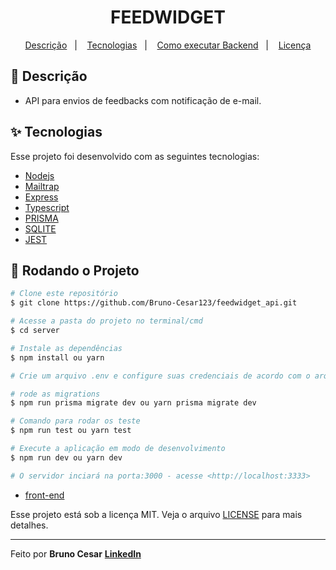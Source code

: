 <h1 align="center">FEEDWIDGET</h1>

<p align="center">
  <a href="#-descricao">Descrição</a>&nbsp;&nbsp;&nbsp;|&nbsp;&nbsp;&nbsp;
  <a href="#-tecnologias">Tecnologias</a>&nbsp;&nbsp;&nbsp;|&nbsp;&nbsp;&nbsp;
  <a href="#-como-executar-backend">Como executar Backend</a>&nbsp;&nbsp;&nbsp;|&nbsp;&nbsp;&nbsp;
  <a href="#-licença">Licença</a>
</p>

## 📜 Descrição

- API para envios de feedbacks com notificação de e-mail.

## ✨ Tecnologias

Esse projeto foi desenvolvido com as seguintes tecnologias:

- [Nodejs](https://nodejs.org/en/)
- [Mailtrap](https://mailtrap.io/)
- [Express](https://expressjs.com/pt-br/)
- [Typescript](https://www.typescriptlang.org/)
- [PRISMA](https://www.prisma.io/)
- [SQLITE](https://www.sqlite.org/index.html)
- [JEST](https://jestjs.io/pt-BR/)

## 🎲 Rodando o Projeto

```bash
# Clone este repositório
$ git clone https://github.com/Bruno-Cesar123/feedwidget_api.git

# Acesse a pasta do projeto no terminal/cmd
$ cd server

# Instale as dependências
$ npm install ou yarn

# Crie um arquivo .env e configure suas credenciais de acordo com o arquivo .env.example

# rode as migrations
$ npm run prisma migrate dev ou yarn prisma migrate dev

# Comando para rodar os teste
$ npm run test ou yarn test

# Execute a aplicação em modo de desenvolvimento
$ npm run dev ou yarn dev

# O servidor inciará na porta:3000 - acesse <http://localhost:3333>

```
- [front-end](https://github.com/Bruno-Cesar123/feedwidget_web)


Esse projeto está sob a licença MIT. Veja o arquivo [LICENSE](license) para mais detalhes.

---

Feito por **Bruno Cesar** [**LinkedIn**](https://www.linkedin.com/in/bruno-cesar-b0039715a/)